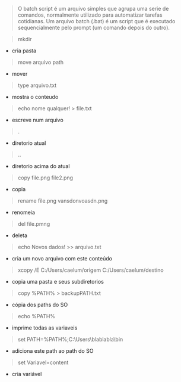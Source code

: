 > O batch script é um arquivo simples que agrupa uma serie de comandos, normalmente utilizado para automatizar tarefas cotidianas. Um arquivo batch (.bat) é um script que é executado sequencialmente pelo prompt (um comando depois do outro).

> mkdir
- cria pasta
> move arquivo path
- mover
> type arquivo.txt
- mostra o conteudo
> echo nome qualquer! > file.txt
- escreve num arquivo
> .
- diretorio atual
> ..
- diretorio acima do atual
>  copy file.png file2.png
- copia
> rename file.png vansdonvoasdn.png
- renomeia
> del file.pmng
- deleta
> echo Novos dados! >> arquivo.txt
- cria um novo arquivo com este conteúdo
> xcopy /E C:/Users/caelum/origem C:/Users/caelum/destino
- copia uma pasta e seus subdiretorios
> copy %PATH% > backupPATH.txt
- cópia dos paths do SO
> echo %PATH%
- imprime todas as variaveis
> set PATH=%PATH%;C:\Users\blablabla\bin
- adiciona este path ao path do SO
> set Variavel=content
- cria variável
> 